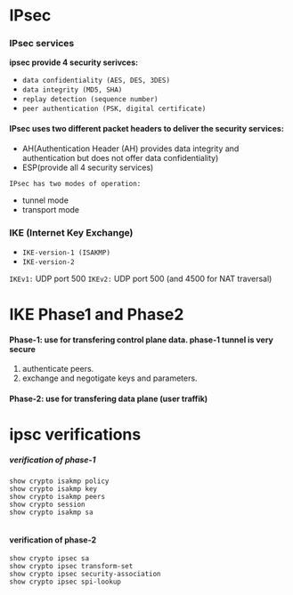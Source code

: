 # IPsec

### IPsec services
**ipsec provide 4 security serivces:**
- `data confidentiality (AES, DES, 3DES)`
- `data integrity (MD5, SHA)`
- `replay detection (sequence number)`
- `peer authentication (PSK, digital certificate)`


#### IPsec uses two different packet headers to deliver the security services: 
* AH(Authentication Header (AH) provides data integrity and authentication but does not offer data confidentiality)
* ESP(provide all 4 security services)



 
`IPsec has two modes of operation:`
* tunnel mode
* transport mode



### IKE (Internet Key Exchange)
* `IKE-version-1 (ISAKMP)`
* `IKE-version-2`


`IKEv1:` UDP port 500
`IKEv2:` UDP port 500 (and 4500 for NAT traversal)


# IKE Phase1 and Phase2 
####  Phase-1: use for transfering control plane data. phase-1 tunnel is very secure
1) authenticate peers.
2) exchange and negotigate keys and parameters.


#### Phase-2: use for transfering data plane (user traffik)




# ipsc verifications

##### verification of phase-1
```
show crypto isakmp policy 
show crypto isakmp key
show crypto isakmp peers
show crypto session
show crypto isakmp sa


```

#### verification of phase-2
```
show crypto ipsec sa
show crypto ipsec transform-set
show crypto ipsec security-association
show crypto ipsec spi-lookup


```


